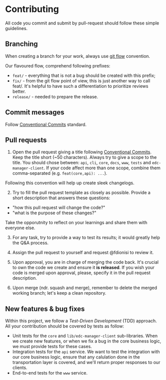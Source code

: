 # Contributing

All code you commit and submit by pull-request should follow these simple guidelines.

## Branching

When creating a branch for your work, always use [git flow](https://nvie.com/posts/a-successful-git-branching-model/) convention.

Our flavoured flow, comprehend following prefixes:

- `feat/` - everything that is not a bug should be created with this prefix;
- `fix/` - from the git flow point of view, this is just another way to call feat/. It's helpful to have such a differentiation to prioritize reviews better.
- `release/` - needed to prepare the release.

## Commit messages

Follow [Conventional Commits](https://www.conventionalcommits.org/en/v1.0.0/) standard.

## Pull requests

1. Open the pull request giving a title following [Conventional Commits](https://www.conventionalcommits.org/en/v1.0.0/). Keep the title short (~50 characters). Always try to give a scope to the title. You should chose between: `api`, `cli`, `core`, `docs`, `www`, `tests` and `edc-manager-client`. If your code affect more than one scope, combine them comma-separated (e.g. `feat(core,api): ...`).

  Following this convention will help up create sleek changelogs.

2. Try to fill the pull request template as closely as possible. Provide a short description that answers these questions:

  - "how this pull request will change the code?"
  - "what is the purpose of these changes?"
  
  Take the opporutnity to reflect on your learnings and share them with everyone else.

3. For any task, try to provide a way to test its results; it would greatly help the Q&A process.

4. Assign the pull request to yourself and request @fdionisi to review it.

5. Upon approval, you are in charge of merging the code back. It's crucial to own the code we create and ensure it **is released**. If you wish your code is merged upon approval, please, specify it in the pull request description.

6. Upon merge (ndr. squash and merge), remember to delete the merged working branch; let's keep a clean repository.

## New features & bug fixes

Within this project, we follow a _Test-Driven Development_ (TDD) approach.
All your contribution should be covered by tests as follow:

- Unit tests for the `core` and `lib/edc-manager-client` sub-libraries. When we create new features, or when we fix a bug in the core business logic, we must provide tests for these cases.
- Integration tests for the `api` service. We want to test the integration with our core business logic, ensure that any calulation done in the transportation layer is covered, and we'll return proper responses to our clients.
- End-to-end tests for the `www` service.
